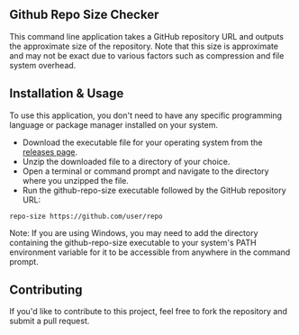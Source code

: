 ## Github Repo Size Checker
This command line application takes a GitHub repository URL and outputs the approximate size of the repository. Note that this size is approximate and may not be exact due to various factors such as compression and file system overhead.

## Installation & Usage

To use this application, you don't need to have any specific programming language or package manager installed on your system.

- Download the executable file for your operating system from the [releases page](https://github.com/blackmonk13/repo-size/releases).
- Unzip the downloaded file to a directory of your choice.
- Open a terminal or command prompt and navigate to the directory where you unzipped the file.
- Run the github-repo-size executable followed by the GitHub repository URL:


```
repo-size https://github.com/user/repo
```

Note: If you are using Windows, you may need to add the directory containing the github-repo-size executable to your system's PATH environment variable for it to be accessible from anywhere in the command prompt.

## Contributing

If you'd like to contribute to this project, feel free to fork the repository and submit a pull request.
